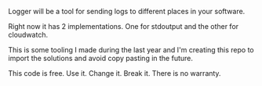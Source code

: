 Logger will be a tool for sending logs to different places in your software. 

Right now it has 2 implementations. One for stdoutput and the other for
cloudwatch.

This is some tooling I made during the last year and I'm creating this repo to
import the solutions and avoid copy pasting in the future.

This code is free. Use it. Change it. Break it. There is no warranty. 
